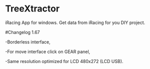 # TreeXtractor
iRacing App for windows. Get data from iRacing for you DIY project.


#Changelog 1.67

-Borderless interface,

-For move interface click on GEAR panel,

-Same resolution optimized for LCD 480x272 (LCD USB).

